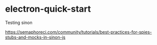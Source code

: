 # electron-quick-start

Testing sinon

https://semaphoreci.com/community/tutorials/best-practices-for-spies-stubs-and-mocks-in-sinon-js